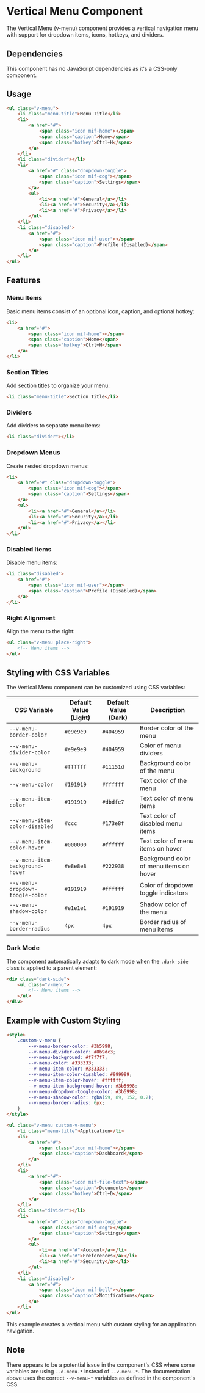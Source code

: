 # Vertical Menu Component

The Vertical Menu (v-menu) component provides a vertical navigation menu with support for dropdown items, icons, hotkeys, and dividers.

## Dependencies

This component has no JavaScript dependencies as it's a CSS-only component.

## Usage

```html
<ul class="v-menu">
    <li class="menu-title">Menu Title</li>
    <li>
        <a href="#">
            <span class="icon mif-home"></span>
            <span class="caption">Home</span>
            <span class="hotkey">Ctrl+H</span>
        </a>
    </li>
    <li class="divider"></li>
    <li>
        <a href="#" class="dropdown-toggle">
            <span class="icon mif-cog"></span>
            <span class="caption">Settings</span>
        </a>
        <ul>
            <li><a href="#">General</a></li>
            <li><a href="#">Security</a></li>
            <li><a href="#">Privacy</a></li>
        </ul>
    </li>
    <li class="disabled">
        <a href="#">
            <span class="icon mif-user"></span>
            <span class="caption">Profile (Disabled)</span>
        </a>
    </li>
</ul>
```

## Features

### Menu Items

Basic menu items consist of an optional icon, caption, and optional hotkey:

```html
<li>
    <a href="#">
        <span class="icon mif-home"></span>
        <span class="caption">Home</span>
        <span class="hotkey">Ctrl+H</span>
    </a>
</li>
```

### Section Titles

Add section titles to organize your menu:

```html
<li class="menu-title">Section Title</li>
```

### Dividers

Add dividers to separate menu items:

```html
<li class="divider"></li>
```

### Dropdown Menus

Create nested dropdown menus:

```html
<li>
    <a href="#" class="dropdown-toggle">
        <span class="icon mif-cog"></span>
        <span class="caption">Settings</span>
    </a>
    <ul>
        <li><a href="#">General</a></li>
        <li><a href="#">Security</a></li>
        <li><a href="#">Privacy</a></li>
    </ul>
</li>
```

### Disabled Items

Disable menu items:

```html
<li class="disabled">
    <a href="#">
        <span class="icon mif-user"></span>
        <span class="caption">Profile (Disabled)</span>
    </a>
</li>
```

### Right Alignment

Align the menu to the right:

```html
<ul class="v-menu place-right">
    <!-- Menu items -->
</ul>
```

## Styling with CSS Variables

The Vertical Menu component can be customized using CSS variables:

| CSS Variable | Default Value (Light) | Default Value (Dark) | Description |
|--------------|----------------------|---------------------|-------------|
| `--v-menu-border-color` | `#e9e9e9` | `#404959` | Border color of the menu |
| `--v-menu-divider-color` | `#e9e9e9` | `#404959` | Color of menu dividers |
| `--v-menu-background` | `#ffffff` | `#11151d` | Background color of the menu |
| `--v-menu-color` | `#191919` | `#ffffff` | Text color of the menu |
| `--v-menu-item-color` | `#191919` | `#dbdfe7` | Text color of menu items |
| `--v-menu-item-color-disabled` | `#ccc` | `#173e8f` | Text color of disabled menu items |
| `--v-menu-item-color-hover` | `#000000` | `#ffffff` | Text color of menu items on hover |
| `--v-menu-item-background-hover` | `#e8e8e8` | `#222938` | Background color of menu items on hover |
| `--v-menu-dropdown-toogle-color` | `#191919` | `#ffffff` | Color of dropdown toggle indicators |
| `--v-menu-shadow-color` | `#e1e1e1` | `#191919` | Shadow color of the menu |
| `--v-menu-border-radius` | `4px` | `4px` | Border radius of menu items |

### Dark Mode

The component automatically adapts to dark mode when the `.dark-side` class is applied to a parent element:

```html
<div class="dark-side">
    <ul class="v-menu">
        <!-- Menu items -->
    </ul>
</div>
```

## Example with Custom Styling

```html
<style>
    .custom-v-menu {
        --v-menu-border-color: #3b5998;
        --v-menu-divider-color: #8b9dc3;
        --v-menu-background: #f7f7f7;
        --v-menu-color: #333333;
        --v-menu-item-color: #333333;
        --v-menu-item-color-disabled: #999999;
        --v-menu-item-color-hover: #ffffff;
        --v-menu-item-background-hover: #3b5998;
        --v-menu-dropdown-toogle-color: #3b5998;
        --v-menu-shadow-color: rgba(59, 89, 152, 0.2);
        --v-menu-border-radius: 6px;
    }
</style>

<ul class="v-menu custom-v-menu">
    <li class="menu-title">Application</li>
    <li>
        <a href="#">
            <span class="icon mif-home"></span>
            <span class="caption">Dashboard</span>
        </a>
    </li>
    <li>
        <a href="#">
            <span class="icon mif-file-text"></span>
            <span class="caption">Documents</span>
            <span class="hotkey">Ctrl+D</span>
        </a>
    </li>
    <li class="divider"></li>
    <li>
        <a href="#" class="dropdown-toggle">
            <span class="icon mif-cog"></span>
            <span class="caption">Settings</span>
        </a>
        <ul>
            <li><a href="#">Account</a></li>
            <li><a href="#">Preferences</a></li>
            <li><a href="#">Security</a></li>
        </ul>
    </li>
    <li class="disabled">
        <a href="#">
            <span class="icon mif-bell"></span>
            <span class="caption">Notifications</span>
        </a>
    </li>
</ul>
```

This example creates a vertical menu with custom styling for an application navigation.

## Note

There appears to be a potential issue in the component's CSS where some variables are using `--d-menu-*` instead of `--v-menu-*`. The documentation above uses the correct `--v-menu-*` variables as defined in the component's CSS.
